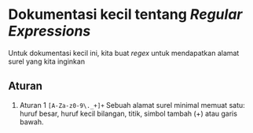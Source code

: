 # Dokumentasi kecil tentang *Regular Expressions*
Untuk dokumentasi kecil ini, kita buat *regex* untuk mendapatkan
alamat surel yang kita inginkan

## Aturan
1. Aturan 1 `[A-Za-z0-9\._+]+`
   Sebuah alamat surel minimal memuat satu: huruf besar, huruf kecil
   bilangan, titik, simbol tambah (+) atau garis bawah.
